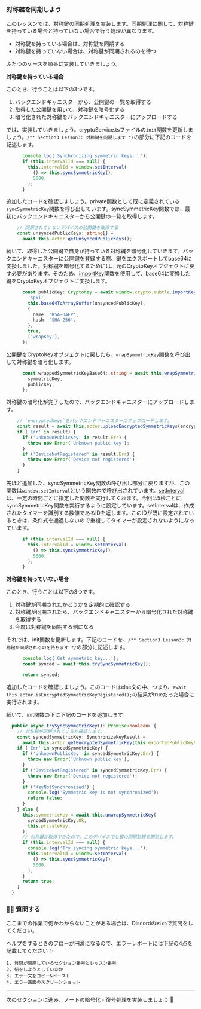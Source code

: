 ### 対称鍵を同期しよう

このレッスンでは、対称鍵の同期処理を実装します。同期処理に関して、対称鍵を持っている場合と持っていない場合で行う処理が異なります。

- 対称鍵を持っている場合は、対称鍵を同期する
- 対称鍵を持っていない場合は、対称鍵が同期されるのを待つ

ふたつのケースを順番に実装していきましょう。

**対称鍵を持っている場合**

このとき、行うことは以下の3つです。

1. バックエンドキャニスターから、公開鍵の一覧を取得する
2. 取得した公開鍵を用いて、対称鍵を暗号化する
3. 暗号化された対称鍵をバックエンドキャニスターにアップロードする

では、実装していきましょう。cryptoService.tsファイルの`init`関数を更新しましょう。`/** Section3 Lesson3: 対称鍵を同期します */`の部分に下記のコードを記述します。

```ts
      console.log('Synchronizing symmetric keys...');
      if (this.intervalId === null) {
        this.intervalId = window.setInterval(
          () => this.syncSymmetricKey(),
          5000,
        );
      }
```

追加したコードを確認しましょう。private関数として既に定義されている`syncSymmetricKey`関数を呼び出しています。syncSymmetricKey関数では、最初にバックエンドキャニスターから公開鍵の一覧を取得します。

```ts
    // 同期されていないデバイスの公開鍵を取得する
    const unsyncedPublicKeys: string[] =
      await this.actor.getUnsyncedPublicKeys();
```

続いて、取得した公開鍵で自身が持っている対称鍵を暗号化していきます。バックエンドキャニスターに公開鍵を登録する際、鍵をエクスポートしてbase64に変換しました。対称鍵を暗号化するためには、元のCryptoKeyオブジェクトに戻す必要があります。そのため、[importKey](https://developer.mozilla.org/en-US/docs/Web/API/SubtleCrypto/importKey)関数を使用して、base64に変換した鍵をCryptoKeyオブジェクトに変換します。

```ts
      const publicKey: CryptoKey = await window.crypto.subtle.importKey(
        'spki',
        this.base64ToArrayBuffer(unsyncedPublicKey),
        {
          name: 'RSA-OAEP',
          hash: 'SHA-256',
        },
        true,
        ['wrapKey'],
      );
```

公開鍵をCryptoKeyオブジェクトに戻したら、`wrapSymmetricKey`関数を呼び出して対称鍵を暗号化します。

```ts
      const wrappedSymmetricKeyBase64: string = await this.wrapSymmetricKey(
        symmetricKey,
        publicKey,
      );
```

対称鍵の暗号化が完了したので、バックエンドキャニスターにアップロードします。

```ts
    // `encryptedKeys`をバックエンドキャニスターにアップロードします。
    const result = await this.actor.uploadEncryptedSymmetricKeys(encryptedKeys);
    if ('Err' in result) {
      if ('UnknownPublicKey' in result.Err) {
        throw new Error('Unknown public key');
      }
      if ('DeviceNotRegistered' in result.Err) {
        throw new Error('Device not registered');
      }
    }
```

先ほど追加した、syncSymmetricKey関数の呼び出し部分に戻りますが、この関数は`window.setInterval`という関数内で呼び出されています。[setInterval](https://developer.mozilla.org/en-US/docs/Web/API/setInterval)は、一定の時間ごとに指定した関数を実行してくれます。今回は5秒ごとにsyncSymmetricKey関数を実行するように設定しています。setIntervalは、作成されたタイマーを識別する数値であるIDを返します。このIDが既に設定されているときは、条件式を通過しないので重複してタイマーが設定されないようになっています。

```ts
      if (this.intervalId === null) {
        this.intervalId = window.setInterval(
          () => this.syncSymmetricKey(),
          5000,
        );
      }
```

**対称鍵を持っていない場合**

このとき、行うことは以下の3つです。

1. 対称鍵が同期されたかどうかを定期的に確認する
2. 対称鍵が同期されたら、バックエンドキャニスターから暗号化された対称鍵を取得する
3. 今度は対称鍵を同期する側になる

それでは、init関数を更新します。下記のコードを、`/** Section3 Lesson3: 対称鍵が同期されるのを待ちます */`の部分に記述します。

```ts
      console.log('Get symmetric key...');
      const synced = await this.trySyncSymmetricKey();

      return synced;
```

追加したコードを確認しましょう。このコードはelse文の中、つまり、`await this.actor.isEncryptedSymmetricKeyRegistered();`の結果がtrueだった場合に実行されます。

続いて、init関数の下に下記のコードを追加します。

```ts
  public async trySyncSymmetricKey(): Promise<boolean> {
    // 対称鍵が同期されているか確認します。
    const syncedSymmetricKey: SynchronizeKeyResult =
      await this.actor.getEncryptedSymmetricKey(this.exportedPublicKeyBase64);
    if ('Err' in syncedSymmetricKey) {
      if ('UnknownPublicKey' in syncedSymmetricKey.Err) {
        throw new Error('Unknown public key');
      }
      if ('DeviceNotRegistered' in syncedSymmetricKey.Err) {
        throw new Error('Device not registered');
      }
      if ('KeyNotSynchronized') {
        console.log('Symmetric key is not synchronized');
        return false;
      }
    } else {
      this.symmetricKey = await this.unwrapSymmetricKey(
        syncedSymmetricKey.Ok,
        this.privateKey,
      );
      // 対称鍵が取得できたので、このデバイスでも鍵の同期処理を開始します。
      if (this.intervalId === null) {
        console.log('Try syncing symmetric keys...');
        this.intervalId = window.setInterval(
          () => this.syncSymmetricKey(),
          5000,
        );
      }
      return true;
    }
  }
```

### 🙋‍♂️ 質問する

ここまでの作業で何かわからないことがある場合は、Discordの`#icp`で質問をしてください。

ヘルプをするときのフローが円滑になるので、エラーレポートには下記の4点を記載してください ✨

```
1. 質問が関連しているセクション番号とレッスン番号
2. 何をしようとしていたか
3. エラー文をコピー&ペースト
4. エラー画面のスクリーンショット
```

---

次のセクションに進み、ノートの暗号化・復号処理を実装しましょう 🎉
